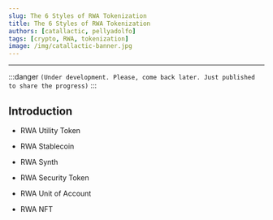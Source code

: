 ```yaml
---
slug: The 6 Styles of RWA Tokenization
title: The 6 Styles of RWA Tokenization
authors: [catallactic, pellyadolfo]
tags: [crypto, RWA, tokenization]
image: /img/catallactic-banner.jpg
---
```

---

:::danger
`(Under development. Please, come back later. Just published to share the progress)`
:::

## Introduction

- RWA Utility Token

- RWA Stablecoin

- RWA Synth

- RWA Security Token

- RWA Unit of Account

- RWA NFT